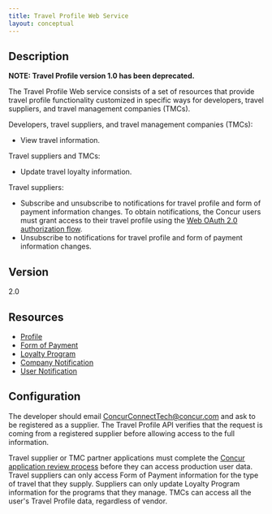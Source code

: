 ```yaml
---
title: Travel Profile Web Service
layout: conceptual
---
```




##  Description

**NOTE: Travel Profile version 1.0 has been deprecated.**

The Travel Profile Web service consists of a set of resources that provide travel profile functionality customized in specific ways for developers, travel suppliers, and travel management companies (TMCs).

Developers, travel suppliers, and travel management companies (TMCs):

* View travel information.

Travel suppliers and TMCs:

* Update travel loyalty information.

Travel suppliers:

* Subscribe and unsubscribe to notifications for travel profile and form of payment information changes. To obtain notifications, the Concur users must grant access to their travel profile using the [Web OAuth 2.0 authorization flow][1].
* Unsubscribe to notifications for travel profile and form of payment information changes.


##  Version

2.0

##  Resources
* [Profile][2]
* [Form of Payment][3]
* [Loyalty Program][4]
* [Company Notification][5]
* [User Notification][6]


##  Configuration

The developer should email [ConcurConnectTech@concur.com][7] and ask to be registered as a supplier. The Travel Profile API verifies that the request is coming from a registered supplier before allowing access to the full information.

Travel supplier or TMC partner applications must complete the [Concur application review process][8] before they can access production user data. Travel suppliers can only access Form of Payment information for the type of travel that they supply. Suppliers can only update Loyalty Program information for the programs that they manage. TMCs can access all the user's Travel Profile data, regardless of vendor.


[1]: http://api-reference/authentication/web-flow
[2]: http://api-reference/travel/travel-profile/profile-resource
[3]: http:///api-reference/travel/travel-profile/form-payment-resource
[4]: http://api-reference/travel/travel-profile/loyalty-program-resource
[5]: http://api-reference/user/company-notification-subscription-resource
[6]: http://api-reference/travel/travel-profile/user-notification-resource
[7]: mailto:ConcurConnectTech@concur.com
[8]: http://concur.github.io/developer.concur.com/manage-apps/app-certification
